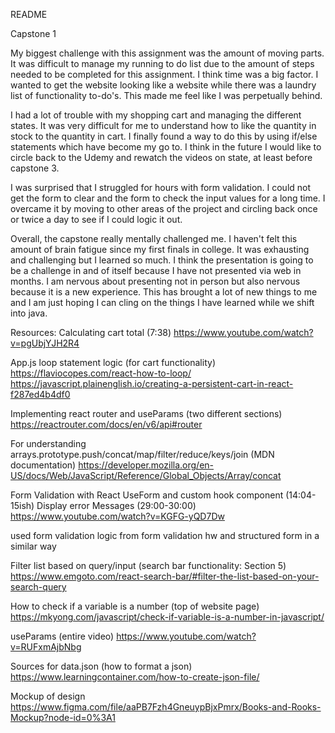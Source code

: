 README

Capstone 1

My biggest challenge with this assignment was the amount of moving parts. It was difficult to manage my running to do list due to the amount of steps needed to be completed for this assignment. I think time was a big factor. I wanted to get the website looking like a website while there was a laundry list of functionality to-do's. This made me feel like I was perpetually behind. 

I had a lot of trouble with my shopping cart and managing the different states. It was very difficult for me to understand how to like the quantity in stock to the quantity in cart. I finally found a way to do this by using if/else statements which have become my go to. I think in the future I would like to circle back to the Udemy and rewatch the videos on state, at least before capstone 3. 

I was surprised that I struggled for hours with form validation. I could not get the form to clear and the form to check the input values for a long time. I overcame it by moving to other areas of the project and circling back once or twice a day to see if I could logic it out. 

Overall, the capstone really mentally challenged me. I haven't felt this amount of brain fatigue since my first finals in college. It was exhausting and challenging but I learned so much. I think the presentation is going to be a challenge in and of itself because I have not presented via web in months. I am nervous about presenting not in person but also nervous because it is a new experience. This has brought a lot of new things to me and I am just hoping I can cling on the things I have learned while we shift into java. 

Resources: 
Calculating cart total (7:38)
  https://www.youtube.com/watch?v=pgUbjYJH2R4

App.js loop statement logic (for cart functionality)
  https://flaviocopes.com/react-how-to-loop/
  https://javascript.plainenglish.io/creating-a-persistent-cart-in-react-f287ed4b4df0

Implementing react router and useParams (two different sections)
    https://reactrouter.com/docs/en/v6/api#router

For understanding arrays.prototype.push/concat/map/filter/reduce/keys/join (MDN documentation)
  https://developer.mozilla.org/en-US/docs/Web/JavaScript/Reference/Global_Objects/Array/concat

Form Validation with React 
  UseForm and custom hook component (14:04-15ish)
  Display error Messages (29:00-30:00)
  https://www.youtube.com/watch?v=KGFG-yQD7Dw

  used form validation logic from form validation hw and structured form in a similar way

Filter list based on query/input (search bar functionality: Section 5)
  https://www.emgoto.com/react-search-bar/#filter-the-list-based-on-your-search-query

How to check if a variable is a number (top of website page) 
  https://mkyong.com/javascript/check-if-variable-is-a-number-in-javascript/

useParams (entire video)
  https://www.youtube.com/watch?v=RUFxmAjbNbg

Sources for data.json (how to format a json)
  https://www.learningcontainer.com/how-to-create-json-file/

Mockup of design
  https://www.figma.com/file/aaPB7Fzh4GneuypBjxPmrx/Books-and-Rooks-Mockup?node-id=0%3A1